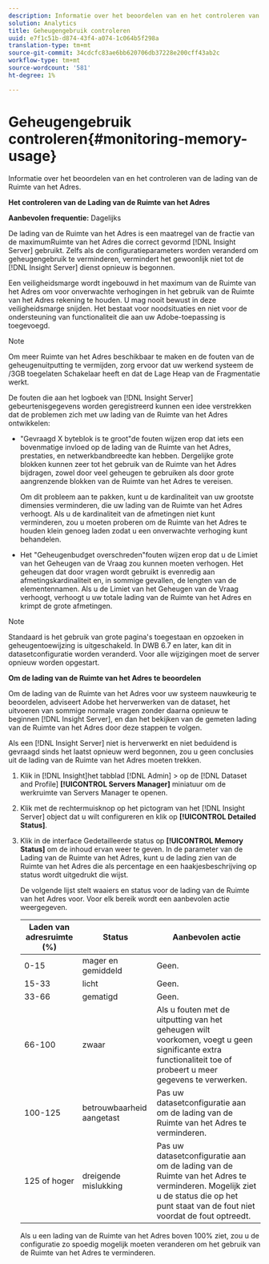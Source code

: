 ```yaml
---
description: Informatie over het beoordelen van en het controleren van de lading van de Ruimte van het Adres.
solution: Analytics
title: Geheugengebruik controleren
uuid: e7f1c51b-d874-43f4-a074-1c064b5f298a
translation-type: tm+mt
source-git-commit: 34cdcfc83ae6bb620706db37228e200cff43ab2c
workflow-type: tm+mt
source-wordcount: '581'
ht-degree: 1%

---
```



# Geheugengebruik controleren{#monitoring-memory-usage}

Informatie over het beoordelen van en het controleren van de lading van de Ruimte van het Adres.

**Het controleren van de Lading van de Ruimte van het Adres**

**Aanbevolen frequentie:** Dagelijks

De lading van de Ruimte van het Adres is een maatregel van de fractie van de maximumRuimte van het Adres die correct gevormd [!DNL Insight Server] gebruikt. Zelfs als de configuratieparameters worden veranderd om geheugengebruik te verminderen, vermindert het gewoonlijk niet tot de [!DNL Insight Server] dienst opnieuw is begonnen.

Een veiligheidsmarge wordt ingebouwd in het maximum van de Ruimte van het Adres om voor onverwachte verhogingen in het gebruik van de Ruimte van het Adres rekening te houden. U mag nooit bewust in deze veiligheidsmarge snijden. Het bestaat voor noodsituaties en niet voor de ondersteuning van functionaliteit die aan uw Adobe-toepassing is toegevoegd.

>[!NOTE]
>
>Om meer Ruimte van het Adres beschikbaar te maken en de fouten van de geheugenuitputting te vermijden, zorg ervoor dat uw werkend systeem de /3GB toegelaten Schakelaar heeft en dat de Lage Heap van de Fragmentatie werkt.

De fouten die aan het logboek van [!DNL Insight Server] gebeurtenisgegevens worden geregistreerd kunnen een idee verstrekken dat de problemen zich met uw lading van de Ruimte van het Adres ontwikkelen:

* &quot;Gevraagd X byteblok is te groot&quot;de fouten wijzen erop dat iets een bovenmatige invloed op de lading van de Ruimte van het Adres, prestaties, en netwerkbandbreedte kan hebben. Dergelijke grote blokken kunnen zeer tot het gebruik van de Ruimte van het Adres bijdragen, zowel door veel geheugen te gebruiken als door grote aangrenzende blokken van de Ruimte van het Adres te vereisen.

   Om dit probleem aan te pakken, kunt u de kardinaliteit van uw grootste dimensies verminderen, die uw lading van de Ruimte van het Adres verhoogt. Als u de kardinaliteit van de afmetingen niet kunt verminderen, zou u moeten proberen om de Ruimte van het Adres te houden klein genoeg laden zodat u een onverwachte verhoging kunt behandelen.
* Het &quot;Geheugenbudget overschreden&quot;fouten wijzen erop dat u de Limiet van het Geheugen van de Vraag zou kunnen moeten verhogen. Het geheugen dat door vragen wordt gebruikt is evenredig aan afmetingskardinaliteit en, in sommige gevallen, de lengten van de elementennamen. Als u de Limiet van het Geheugen van de Vraag verhoogt, verhoogt u uw totale lading van de Ruimte van het Adres en krimpt de grote afmetingen.

>[!NOTE]
>
>Standaard is het gebruik van grote pagina&#39;s toegestaan en opzoeken in geheugentoewijzing is uitgeschakeld. In DWB 6.7 en later, kan dit in datasetconfiguratie worden veranderd. Voor alle wijzigingen moet de server opnieuw worden opgestart.

**Om de lading van de Ruimte van het Adres te beoordelen**

Om de lading van de Ruimte van het Adres voor uw systeem nauwkeurig te beoordelen, adviseert Adobe het herverwerken van de dataset, het uitvoeren van sommige normale vragen zonder daarna opnieuw te beginnen [!DNL Insight Server], en dan het bekijken van de gemeten lading van de Ruimte van het Adres door deze stappen te volgen.

Als een [!DNL Insight Server] niet is herverwerkt en niet beduidend is gevraagd sinds het laatst opnieuw werd begonnen, zou u geen conclusies uit de lading van de Ruimte van het Adres moeten trekken.

1. Klik in [!DNL Insight]het tabblad [!DNL Admin] > op de [!DNL Dataset and Profile] **[!UICONTROL Servers Manager]** miniatuur om de werkruimte van Servers Manager te openen.
1. Klik met de rechtermuisknop op het pictogram van het [!DNL Insight Server] object dat u wilt configureren en klik op **[!UICONTROL Detailed Status]**.
1. Klik in de interface Gedetailleerde status op **[!UICONTROL Memory Status]** om de inhoud ervan weer te geven. In de parameter van de Lading van de Ruimte van het Adres, kunt u de lading zien van de Ruimte van het Adres die als percentage en een haakjesbeschrijving op status wordt uitgedrukt die wijst.

   De volgende lijst stelt waaiers en status voor de lading van de Ruimte van het Adres voor. Voor elk bereik wordt een aanbevolen actie weergegeven.

   | Laden van adresruimte (%) | Status | Aanbevolen actie |
   |---|---|---|
   | 0-15 | mager en gemiddeld | Geen. |
   | 15-33 | licht | Geen. |
   | 33-66 | gematigd | Geen. |
   | 66-100 | zwaar | Als u fouten met de uitputting van het geheugen wilt voorkomen, voegt u geen significante extra functionaliteit toe of probeert u meer gegevens te verwerken. |
   | 100-125 | betrouwbaarheid aangetast | Pas uw datasetconfiguratie aan om de lading van de Ruimte van het Adres te verminderen. |
   | 125 of hoger | dreigende mislukking | Pas uw datasetconfiguratie aan om de lading van de Ruimte van het Adres te verminderen. Mogelijk ziet u de status die op het punt staat van de fout niet voordat de fout optreedt. |

   Als u een lading van de Ruimte van het Adres boven 100% ziet, zou u de configuratie zo spoedig mogelijk moeten veranderen om het gebruik van de Ruimte van het Adres te verminderen.

